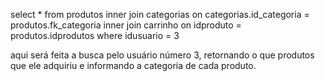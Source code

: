 select * from produtos
inner join categorias on categorias.id_categoria = produtos.fk_categoria
inner join carrinho on idproduto = produtos.idprodutos where idusuario = 3

aqui será feita a busca pelo usuário número 3, retornando o que produtos que ele adquiriu e informando a categoria de cada produto.
